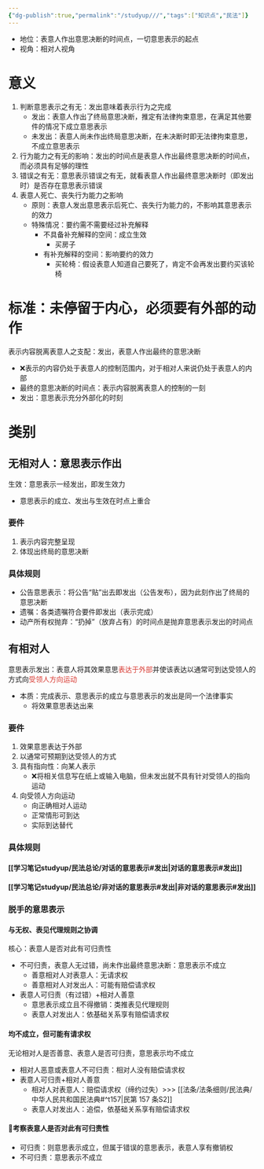 ```yaml
---
{"dg-publish":true,"permalink":"/studyup///","tags":["知识点","民法"]}
---
```


- 地位：表意人作出意思决断的时间点，一切意思表示的起点
- 视角：相对人视角
# 意义
1. 判断意思表示之有无：发出意味着表示行为之完成
	- 发出：表意人作出了终局意思决断，推定有法律拘束意思，在满足其他要件的情况下成立意思表示
	- 未发出：表意人尚未作出终局意思决断，在未决断时即无法律拘束意思，不成立意思表示
2. 行为能力之有无的影响：发出的时间点是表意人作出最终意思决断的时间点，而必须具有足够的理性
3. 错误之有无：意思表示错误之有无，就看表意人作出最终意思决断时（即发出时）是否存在意思表示错误
4. 表意人死亡、丧失行为能力之影响
	- 原则：表意人发出意思表示后死亡、丧失行为能力的，不影响其意思表示的效力
	- 特殊情况：要约需不需要经过补充解释
		- 不具备补充解释的空间：成立生效
			- 买房子
		- 有补充解释的空间：影响要约的效力
			- 买轮椅：假设表意人知道自己要死了，肯定不会再发出要约买该轮椅
# 标准：未停留于内心，必须要有外部的动作
表示内容脱离表意人之支配：发出，表意人作出最终的意思决断
- ❌表示的内容仍处于表意人的控制范围内，对于相对人来说仍处于表意人的内部
- 最终的意思决断的时间点：表示内容脱离表意人的控制的一刻
- 发出：意思表示充分外部化的时刻
# 类别
## 无相对人：意思表示作出
生效：意思表示一经发出，即发生效力
- 意思表示的成立、发出与生效在时点上重合
### 要件
1. 表示内容完整呈现
2. 体现出终局的意思决断
### 具体规则
- 公告意思表示：将公告“贴”出去即发出（公告发布），因为此刻作出了终局的意思决断
- 遗嘱：各类遗嘱符合要件即发出（表示完成）
- 动产所有权抛弃：“扔掉”（放弃占有）的时间点是抛弃意思表示发出的时间点
## 有相对人
意思表示发出：表意人将其效果意思<font color="#d83931">表达于外部</font>并使该表达以通常可到达受领人的方式向<font color="#d83931">受领人方向运动</font>
- 本质：完成表示、意思表示的成立与意思表示的发出是同一个法律事实
	- 将效果意思表达出来
### 要件
1. 效果意思表达于外部
2. 以通常可预期到达受领人的方式
3. 具有指向性：向某人表示
	- ❌将相关信息写在纸上或输入电脑，但未发出就不具有针对受领人的指向运动
4. 向受领人方向运动
	- 向正确相对人运动
	- 正常情形可到达
	- 实际到达替代
### 具体规则
#### [[学习笔记studyup/民法总论/对话的意思表示#发出\|对话的意思表示#发出]]
#### [[学习笔记studyup/民法总论/非对话的意思表示#发出\|非对话的意思表示#发出]]
### 脱手的意思表示
#### 与无权、表见代理规则之协调
核心：表意人是否对此有可归责性
- 不可归责，表意人无过错，尚未作出最终意思决断：意思表示不成立
	- 善意相对人对表意人：无请求权
	- 善意相对人对发出人：可能有赔偿请求权
- 表意人可归责（有过错）+相对人善意
	- 意思表示成立且不得撤销：类推表见代理规则
	- 表意人对发出人：依基础关系享有赔偿请求权
#### 均不成立，但可能有请求权
无论相对人是否善意、表意人是否可归责，意思表示均不成立
- 相对人恶意或表意人不可归责：相对人没有赔偿请求权
- 表意人可归责+相对人善意
	- 相对人对表意人：赔偿请求权（缔约过失）>>> [[法条/法条细则/民法典/中华人民共和国民法典#^t157\|民第 157 条S2]]
	- 表意人对发出人：追偿，依基础关系享有赔偿请求权
#### 🐨考察表意人是否对此有可归责性
- 可归责：则意思表示成立，但属于错误的意思表示，表意人享有撤销权
- 不可归责：意思表示不成立